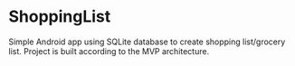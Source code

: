 # ShoppingList
Simple Android app using SQLite database to create shopping list/grocery list. Project is built according to the MVP architecture.
